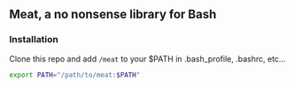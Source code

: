## Meat, a no nonsense library for Bash

### Installation
Clone this repo and add `/meat` to your $PATH in .bash_profile, .bashrc, etc...

```bash
export PATH="/path/to/meat:$PATH"
```
